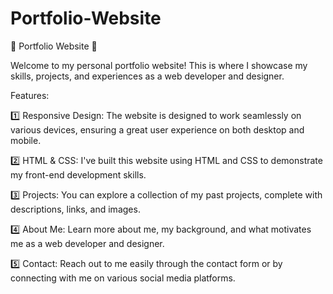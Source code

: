 # Portfolio-Website
🚀 Portfolio Website 🚀

Welcome to my personal portfolio website! This is where I showcase my skills, projects, and experiences as a web developer and designer.

Features:

1️⃣ Responsive Design: The website is designed to work seamlessly on various devices, ensuring a great user experience on both desktop and mobile.

2️⃣ HTML & CSS: I've built this website using HTML and CSS to demonstrate my front-end development skills.

3️⃣ Projects: You can explore a collection of my past projects, complete with descriptions, links, and images.

4️⃣ About Me: Learn more about me, my background, and what motivates me as a web developer and designer.

5️⃣ Contact: Reach out to me easily through the contact form or by connecting with me on various social media platforms.
